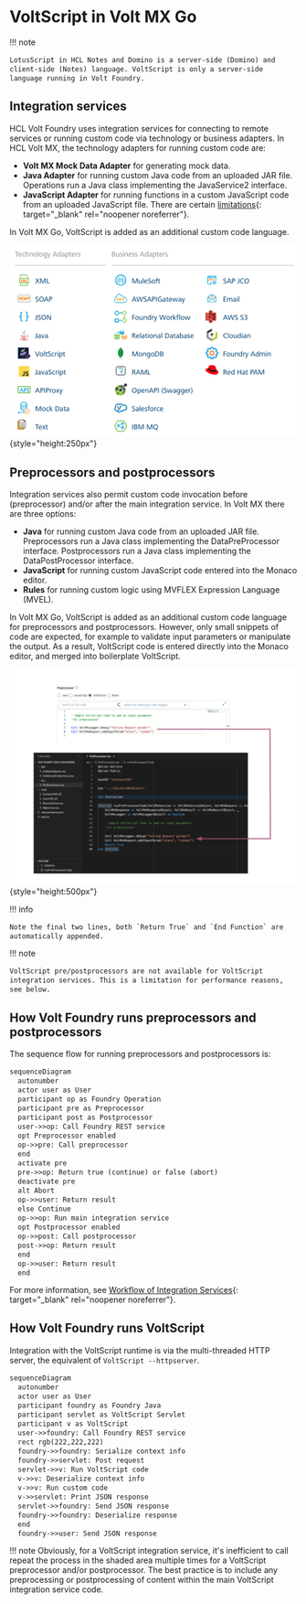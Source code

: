 # VoltScript in Volt MX Go

!!! note

    LotusScript in HCL Notes and Domino is a server-side (Domino) and client-side (Notes) language. VoltScript is only a server-side language running in Volt Foundry.

## Integration services

HCL Volt Foundry uses integration services for connecting to remote services or running custom code via technology or business adapters. In HCL Volt MX, the technology adapters for running custom code are:

- **Volt MX Mock Data Adapter** for generating mock data.
- **Java Adapter** for running custom Java code from an uploaded JAR file. Operations run a Java class implementing the JavaService2 interface.
- **JavaScript Adapter** for running functions in a custom JavaScript code from an uploaded JavaScript file. There are certain [limitations](https://opensource.hcltechsw.com/volt-mx-docs/95/docs/documentation/Foundry/voltmx_foundry_user_guide/Content/JavaScript_Adapter.html#limitations-for-javascript-engine-javascript-adapter){: target="_blank" rel="noopener noreferrer"}.

In Volt MX Go, VoltScript is added as an additional custom code language.

![Technology Adapters](../../assets/images/technology-adapters.png){style="height:250px"}

## Preprocessors and postprocessors

Integration services also permit custom code invocation before (preprocessor) and/or after the main integration service. In Volt MX there are three options:

- **Java** for running custom Java code from an uploaded JAR file. Preprocessors run a Java class implementing the DataPreProcessor interface. Postprocessors run a Java class implementing the DataPostProcessor interface.
- **JavaScript** for running custom JavaScript code entered into the Monaco editor.
- **Rules** for running custom logic using MVFLEX Expression Language (MVEL).

In Volt MX Go, VoltScript is added as an additional custom code language for preprocessors and postprocessors. However, only small snippets of code are expected, for example to validate input parameters or manipulate the output. As a result, VoltScript code is entered directly into the Monaco editor, and merged into boilerplate VoltScript.

![PreProcessor](../../assets/images/VSPrePostProcessor.svg){style="height:500px"}

!!! info

    Note the final two lines, both `Return True` and `End Function` are automatically appended.

!!! note

    VoltScript pre/postprocessors are not available for VoltScript integration services. This is a limitation for performance reasons, see below.

## How Volt Foundry runs preprocessors and postprocessors

The sequence flow for running preprocessors and postprocessors is:

``` mermaid
sequenceDiagram
  autonumber
  actor user as User
  participant op as Foundry Operation
  participant pre as Preprocessor
  participant post as Postprocessor
  user->>op: Call Foundry REST service
  opt Preprocessor enabled
  op->>pre: Call preprocessor
  end
  activate pre
  pre->>op: Return true (continue) or false (abort)
  deactivate pre
  alt Abort
  op->>user: Return result
  else Continue
  op->>op: Run main integration service
  opt Postprocessor enabled
  op->>post: Call postprocessor
  post->>op: Return result
  end
  op->>user: Return result
  end
```

For more information, see [Workflow of Integration Services](https://opensource.hcltechsw.com/volt-mx-docs/95/docs/documentation/Foundry/voltmx_foundry_user_guide/Content/Services.html#workflow-of-integration-services){: target="_blank" rel="noopener noreferrer"}.

## How Volt Foundry runs VoltScript

Integration with the VoltScript runtime is via the multi-threaded HTTP server, the equivalent of `VoltScript --httpserver`.

``` mermaid
sequenceDiagram
  autonumber
  actor user as User
  participant foundry as Foundry Java
  participant servlet as VoltScript Servlet
  participant v as VoltScript
  user->>foundry: Call Foundry REST service
  rect rgb(222,222,222)
  foundry->>foundry: Serialize context info
  foundry->>servlet: Post request
  servlet->>v: Run VoltScript code
  v->>v: Deserialize context info
  v->>v: Run custom code
  v->>servlet: Print JSON response
  servlet->>foundry: Send JSON response
  foundry->>foundry: Deserialize response
  end
  foundry->>user: Send JSON response
```

!!! note
    Obviously, for a VoltScript integration service, it's inefficient to call repeat the process in the shaded area multiple times for a VoltScript preprocessor and/or postprocessor. The best practice is to include any preprocessing or postprocessing of content within the main VoltScript integration service code.